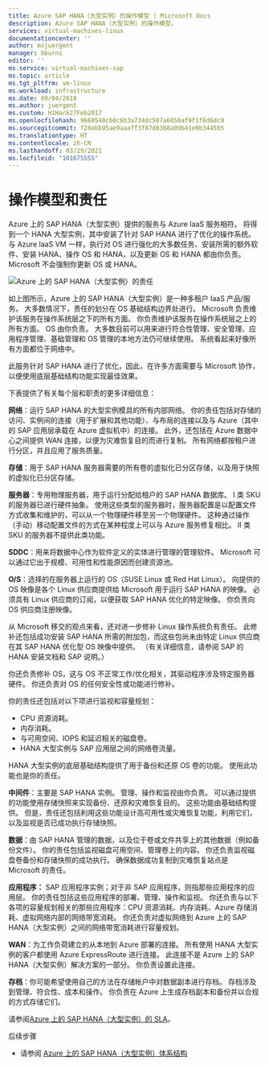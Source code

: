 ```yaml
---
title: Azure SAP HANA（大型实例）的操作模型 | Microsoft Docs
description: Azure SAP HANA（大型实例）的操作模型。
services: virtual-machines-linux
documentationcenter: ''
author: msjuergent
manager: bburns
editor: ''
ms.service: virtual-machines-sap
ms.topic: article
ms.tgt_pltfrm: vm-linux
ms.workload: infrastructure
ms.date: 09/04/2018
ms.author: juergent
ms.custom: H1Hack27Feb2017
ms.openlocfilehash: 9660540c60c6b3a734dc507a6056af9f1f8d6dc9
ms.sourcegitcommit: f28ebb95ae9aaaff3f87d8388a09b41e0b3445b5
ms.translationtype: HT
ms.contentlocale: zh-CN
ms.lasthandoff: 03/29/2021
ms.locfileid: "101675555"
---
```

# <a name="operations-model-and-responsibilities"></a>操作模型和责任

Azure 上的 SAP HANA（大型实例）提供的服务与 Azure IaaS 服务相符。 将得到一个 HANA 大型实例，其中安装了针对 SAP HANA 进行了优化的操作系统。 与 Azure IaaS VM 一样，执行对 OS 进行强化的大多数任务、安装所需的额外软件、安装 HANA、操作 OS 和 HANA，以及更新 OS 和 HANA 都由你负责。 Microsoft 不会强制你更新 OS 或 HANA。

![Azure 上的 SAP HANA（大型实例）的责任](./media/hana-overview-architecture/image2-responsibilities.png)

如上图所示，Azure 上的 SAP HANA（大型实例）是一种多租户 IaaS 产品/服务。 大多数情况下，责任的划分在 OS 基础结构边界处进行。 Microsoft 负责维护该服务在操作系统层之下的所有方面。 你负责维护该服务在操作系统层之上的所有方面。 OS 由你负责。 大多数目前可以用来进行符合性管理、安全管理、应用程序管理、基础管理和 OS 管理的本地方法仍可继续使用。 系统看起来好像所有方面都位于网络中。

此服务针对 SAP HANA 进行了优化，因此，在许多方面需要与 Microsoft 协作，以便使用底层基础结构功能实现最佳效果。

下表提供了有关每个层和职责的更多详细信息：

**网络**：运行 SAP HANA 的大型实例模具的所有内部网络。 你的责任包括对存储的访问、实例间的连接（用于扩展和其他功能）、与布局的连接以及与 Azure（其中的 SAP 应用层承载在 Azure 虚拟机中）的连接。 此外，还包括在 Azure 数据中心之间提供 WAN 连接，以便为灾难恢复目的而进行复制。 所有网络都按租户进行分区，并且应用了服务质量。

**存储**：用于 SAP HANA 服务器需要的所有卷的虚拟化已分区存储，以及用于快照的虚拟化已分区存储。 

**服务器**：专用物理服务器，用于运行分配给租户的 SAP HANA 数据库。 I 类 SKU 的服务器已进行硬件抽象。 使用这些类型的服务器时，服务器配置是以配置文件方式收集和维护的，可以从一个物理硬件移至另一个物理硬件。 这种通过操作（手动）移动配置文件的方式在某种程度上可以与 Azure 服务修复相比。 II 类 SKU 的服务器不提供此类功能。

**SDDC**：用来将数据中心作为软件定义的实体进行管理的管理软件。 Microsoft 可以通过它出于规模、可用性和性能原因而创建资源池。

**O/S**：选择的在服务器上运行的 OS（SUSE Linux 或 Red Hat Linux）。 向提供的 OS 映像是各个 Linux 供应商提供给 Microsoft 用于运行 SAP HANA 的映像。 必须具有 Linux 供应商的订阅，以便获取 SAP HANA 优化的特定映像。 你负责向 OS 供应商注册映像。 

从 Microsoft 移交的观点来看，还对进一步修补 Linux 操作系统负有责任。 此修补还包括成功安装 SAP HANA 所需的附加包，而这些包尚未由特定 Linux 供应商在其 SAP HANA 优化型 OS 映像中提供。 （有关详细信息，请参阅 SAP 的 HANA 安装文档和 SAP 说明。） 

你还负责修补 OS，这与 OS 不正常工作/优化相关，其驱动程序涉及特定服务器硬件。 你还负责对 OS 的任何安全性或功能进行修补。 

你的责任还包括对以下项进行监视和容量规划：

- CPU 资源消耗。
- 内存消耗。
- 与可用空间、IOPS 和延迟相关的磁盘卷。
- HANA 大型实例与 SAP 应用层之间的网络卷流量。

HANA 大型实例的底层基础结构提供了用于备份和还原 OS 卷的功能。 使用此功能也是你的责任。

**中间件**：主要是 SAP HANA 实例。 管理、操作和监视由你负责。 可以通过提供的功能使用存储快照来实现备份、还原和灾难恢复目的。 这些功能由基础结构提供。 但是，责任还包括利用这些功能设计高可用性或灾难恢复功能，利用它们，以及监视是否已成功执行存储快照。

**数据**：由 SAP HANA 管理的数据，以及位于卷或文件共享上的其他数据（例如备份文件）。 你的责任包括监视磁盘可用空间、管理卷上的内容。 你还负责监视磁盘卷备份和存储快照的成功执行。 确保数据成功复制到灾难恢复站点是 Microsoft 的责任。

**应用程序：** SAP 应用程序实例；对于非 SAP 应用程序，则指那些应用程序的应用层。 你的责任包括这些应用程序的部署、管理、操作和监视。 你还负责与以下各项的容量规划相关的那些应用程序：CPU 资源消耗、内存消耗、Azure 存储消耗、虚拟网络内部的网络带宽消耗。 你还负责对虚拟网络到 Azure 上的 SAP HANA（大型实例）之间的网络带宽消耗进行容量规划。

**WAN**：为工作负荷建立的从本地到 Azure 部署的连接。 所有使用 HANA 大型实例的客户都使用 Azure ExpressRoute 进行连接。 此连接不是 Azure 上的 SAP HANA（大型实例）解决方案的一部分。 你负责设置此连接。

**存档**：你可能希望使用自己的方法在存储帐户中对数据副本进行存档。 存档涉及到管理、符合性、成本和操作。 你负责在 Azure 上生成存档副本和备份并以合规的方式存储它们。

请参阅[Azure 上的 SAP HANA（大型实例）的 SLA](https://azure.microsoft.com/support/legal/sla/sap-hana-large/)。

后续步骤
- 请参阅 [Azure 上的 SAP HANA（大型实例）体系结构](hana-architecture.md)
